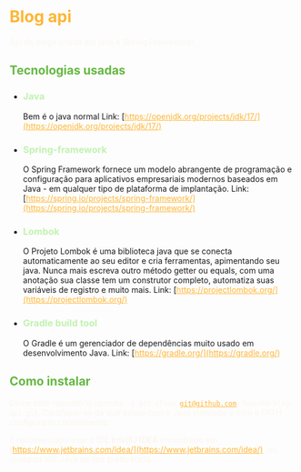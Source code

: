 <style>
    h1 {
        color: #FFB534;
    }
    h2 {
        color: #65B741;
    }
    h3 {
        color: #C1F2B0;
    }
    p {
        color: #FBF6EE;
    }
    span {
        color: #FBF6EE;
    }
    a {
        color: #FFB534;
    }
</style>

# Blog api
Api de blogs criada em java e Spring Framework!

## Tecnologias usadas
- ### Java
  Bem é o java normal
  Link: [https://openjdk.org/projects/jdk/17/](https://openjdk.org/projects/jdk/17/)
- ### Spring-framework
  O Spring Framework fornece um modelo abrangente de programação e configuração para aplicativos empresariais modernos baseados em Java - em qualquer tipo de plataforma de implantação.
  Link: [https://spring.io/projects/spring-framework/](https://spring.io/projects/spring-framework/)
- ### Lombok
  O Projeto Lombok é uma biblioteca java que se conecta automaticamente ao seu editor e cria ferramentas, apimentando seu java. Nunca mais escreva outro método getter ou equals, com uma anotação sua classe tem um construtor completo, automatiza suas variáveis ​​de registro e muito mais.
  Link: [https://projectlombok.org/](https://projectlombok.org/)
- ### Gradle build tool
  O Gradle é um gerenciador de dependências muito usado em desenvolvimento Java.
  Link: [https://gradle.org/](https://gradle.org/)

## Como instalar
Clone este repositório usando:
<code>  $ git clone git@github.com:JhonnR9/blog-api.git</code>.
Certifique-se de que esteja com o Java instalado e com o PATH configurado corretamente.

É recomendado usar o IDE **IntelliJ IDEA** encontrado em [https://www.jetbrains.com/idea/](https://www.jetbrains.com/idea/), ou qualquer IDE Java de sua preferência.


